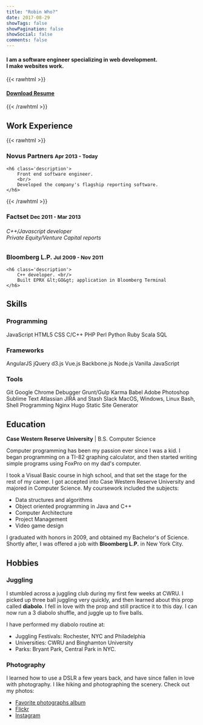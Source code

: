 ```yaml
---
title: "Robin Who?"
date: 2017-08-29
showTags: false
showPagination: false
showSocial: false
comments: false
---
```

<h4 class='text-center'>
    I am a software engineer specializing in web development.
    <br/>
    I make websites work.
</h4>

{{< rawhtml >}}
<h4 class='text-right'>
    <a href='https://drive.google.com/file/d/0Bx7jWqaALYRXeXdidFVEdnRpMzQ/view?usp=sharing'>Download Resume</a>
</h4>
{{< /rawhtml >}}

## Work Experience

{{< rawhtml >}}
<div class='display-card experience-card'>
    <h3 class='company'>Novus Partners <small class='dates'>Apr 2013 - Today</small></h3>

    <h6 class='description'>
        Front end software engineer.
        <br/>
        Developed the company's flagship reporting software.
    </h6>
</div>
{{< /rawhtml >}}

<div class='display-card experience-card'>
    <h3 class='company'>Factset <small class='dates'>Dec 2011 - Mar 2013</small></h3>
    <h6 class='description'>
        C++/Javascript developer<br/>
        Private Equity/Venture Capital reports
    </h6>
</div>

<div class='display-card experience-card'>
    <h3 class='company'>Bloomberg L.P. <small class='dates'>Jul 2009 - Nov 2011</small></h3>

    <h6 class='description'>
        C++ developer. <br/>
        Built EPRX &lt;GO&gt; application in Bloomberg Terminal
    </h6>
</div>
<div class='clearfix'></div>

## Skills

<div class='display-card skills'>
    <h3 class='skill-category'>Programming</h3>
    <span class='tooltip--top' data-tooltip='My primary programming language.'>JavaScript</span>
    <span>HTML5</span>
    <span>CSS</span>
    <span>C/C++</span>
    <span>PHP</span>
    <span>Perl</span>
    <span>Python</span>
    <span>Ruby</span>
    <span>Scala</span>
    <span>SQL</span>
</div>

<div class='display-card skills'>
    <h3 class='skill-category'>Frameworks</h3>
    <span class='tooltip--top' data-tooltip="Learned at Novus Partners.">AngularJS</span>
    <span>jQuery</span>
    <span>d3.js</span>
    <span>Vue.js</span>
    <span>Backbone.js</span>
    <span>Node.js</span>
    <span>Vanilla JavaScript</span>
</div>

<div class='display-card skills'>
    <h3 class='skill-category'>Tools</h3>
    <span>Git</span>
    <span>Google Chrome Debugger</span>
    <span>Grunt/Gulp</span>
    <span class='tooltip--top' data-tooltip="I am a believer in Test Driven Development">Karma</span>
    <span class='tooltip--top' data-tooltip="Learning ES6 now.">Babel</span>
    <span>Adobe Photoshop</span>
    <span>Sublime Text</span>
    <span>Atlassian JIRA and Stash</span>
    <span>Slack</span>
    <span>MacOS, Windows, Linux</span>
    <span>Bash, Shell Programming</span>
    <span>Nginx</span>
    <span class='tooltip--top' data-tooltip="Tool I used to built this website">Hugo Static Site Generator</span>
</div>


## Education

**Case Western Reserve University**
| B.S. Computer Science

Computer programming has been my passion ever since I was a kid. I began programming on a TI-82 graphing calculator, and then started writing simple programs using FoxPro on my dad's computer.

I took a Visual Basic course in high school, and that set the stage for the rest of my career.  I got accepted into Case Western Reserve University and majored in Computer Science. My coursework included the subjects:

* Data structures and algorithms
* Object oriented programming in Java and C++
* Computer Architecture
* Project Management
* Video game design

I graduated with honors in 2009, and obtained my Bachelor's of Science. Shortly after, I was offered a job with **Bloomberg L.P.** in New York City.

## Hobbies

### Juggling

I stumbled across a juggling club during my first few weeks at CWRU.  I picked up three ball juggling very quickly, and then learned about this prop called **diabolo**.  I fell in love with the prop and still practice it to this day.  I can now run a 3 diabolo shuffle, and juggle up to five balls.

I have performed my diabolo routine at:

* Juggling Festivals: Rochester, NYC and Philadelphia
* Universities: CWRU and Binghamton University
* Parks: Bryant Park, Central Park in NYC.

### Photography

I learned how to use a DSLR a few years back, and have since fallen in love with photography.  I like hiking and photographing the scenery.  Check out my photos:

* [Favorite photographs album](/photo-faves/)
* [Flickr](https://www.flickr.com/photos/robinfhu)
* [Instagram](https://www.instagram.com/robinfhu/)